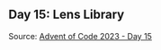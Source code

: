 
## Day 15: Lens Library

Source: [Advent of Code 2023 - Day 15](https://adventofcode.com/2023/day/15)
